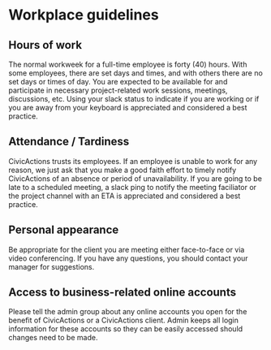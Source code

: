 # Workplace guidelines

## Hours of work

The normal workweek for a full-time employee is forty (40) hours. With some employees, there are set days and times, and with others there are no set days or times of day. You are expected to be available for and participate in necessary project-related work sessions, meetings, discussions, etc. Using your slack status to indicate if you are working or if you are away from your keyboard is appreciated and considered a best practice.

## Attendance / Tardiness

CivicActions trusts its employees. If an employee is unable to work for any reason, we just ask that you make a good faith effort to timely notify CivicActions of an absence or period of unavailability. If you are going to be late to a scheduled meeting, a slack ping to notify the meeting faciliator or the project channel with an ETA is appreciated and considered a best practice.

## Personal appearance

Be appropriate for the client you are meeting either face-to-face or via video conferencing. If you have any questions, you should contact your manager for suggestions.

## Access to business-related online accounts

Please tell the admin group about any online accounts you open for the benefit of CivicActions or a CivicActions client. Admin keeps all login information for these accounts so they can be easily accessed should changes need to be made.
